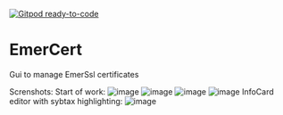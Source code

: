 [![Gitpod ready-to-code](https://img.shields.io/badge/Gitpod-ready--to--code-blue?logo=gitpod)](https://gitpod.io/#https://github.com/emercoin/EmerCert)

# EmerCert
Gui to manage EmerSsl certificates

Screnshots:
Start of work:
![image](https://user-images.githubusercontent.com/2953741/43371667-5a1e2c2a-939f-11e8-9234-16440faa7feb.png)
![image](https://user-images.githubusercontent.com/2953741/43371676-7f5cb89e-939f-11e8-993d-8d1f88255531.png)
![image](https://user-images.githubusercontent.com/2953741/41868607-3aedcdd8-78bf-11e8-9d2e-4671ecdaa5ae.png)
![image](https://user-images.githubusercontent.com/2953741/41868554-1028cce2-78bf-11e8-9aa5-265014035386.png)
InfoCard editor with sybtax highlighting:
![image](https://user-images.githubusercontent.com/2953741/43365143-ba8eb6fc-9330-11e8-9485-5e15de5e905c.png)
